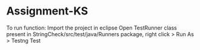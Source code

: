 # Assignment-KS

To run function:
Import the project in eclipse
Open TestRunner class present in StringCheck/src/test/java/Runners package, right click > Run As > Testng Test
